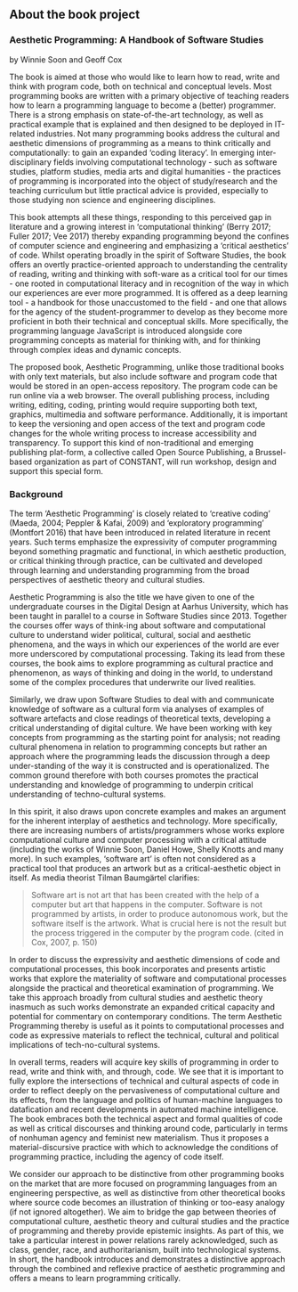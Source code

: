 ## About the book project

### Aesthetic Programming: A Handbook of Software Studies

by Winnie Soon and Geoff Cox

The book is aimed at those who would like to learn how to read, write and think with program code, both on technical and conceptual levels. Most programming books are written with a primary objective of teaching readers how to learn a programming language to become a (better) programmer. There is a strong emphasis on state-of-the-art technology, as well as practical example that is explained and then designed to be deployed in IT-related industries. Not many programming books address the cultural and aesthetic dimensions of programming as a means to think critically and computationally: to gain an expanded ‘coding literacy’. In emerging inter-disciplinary fields involving computational technology - such as software studies, platform studies, media arts and digital humanities - the practices of programming is incorporated into the object of study/research and the teaching curriculum but little practical advice is provided, especially to those studying non science and engineering disciplines.

This book attempts all these things, responding to this perceived gap in literature and a growing interest in ‘computational thinking’ (Berry 2017; Fuller 2017; Vee 2017) thereby expanding programming beyond the confines of computer science and engineering and emphasizing a ‘critical aesthetics’ of code. Whilst operating broadly in the spirit of Software Studies, the book offers an overtly practice-oriented approach to understanding the centrality of reading, writing and thinking with soft-ware as a critical tool for our times - one rooted in computational literacy and in recognition of the way in which our experiences are ever more programmed. It is offered as a deep learning tool - a handbook for those unaccustomed to the field - and one that allows for the agency of the student-programmer to develop as they become more proficient in both their technical and conceptual skills. More specifically, the programming language JavaScript is introduced alongside core programming concepts as material for thinking with, and for thinking through complex ideas and dynamic concepts.

The proposed book, Aesthetic Programming, unlike those traditional books with only text materials, but also include software and program code that would be stored in an open-access repository. The program code can be run online via a web browser. The overall publishing process, including writing, editing, coding, printing would require supporting both text, graphics, multimedia and software performance. Additionally, it is important to keep the versioning and open access of the text and program code changes for the whole writing process to increase accessibility and transparency. To support this kind of non-traditional and emerging publishing plat-form, a collective called Open Source Publishing, a Brussel-based organization as part of CONSTANT, will run workshop, design and support this special form.

### Background

The term ‘Aesthetic Programming’ is closely related to ‘creative coding’ (Maeda, 2004; Peppler & Kafai, 2009) and ‘exploratory programming’ (Montfort 2016) that have been introduced in related literature in recent years. Such terms emphasize the expressivity of computer programming beyond something pragmatic and functional, in which aesthetic production, or critical thinking through practice, can be cultivated and developed through learning and understanding programming from the broad perspectives of aesthetic theory and cultural studies.

Aesthetic Programming is also the title we have given to one of the undergraduate courses in the Digital Design at Aarhus University, which has been taught in parallel to a course in Software Studies since 2013. Together the courses offer ways of think-ing about software and computational culture to understand wider political, cultural, social and aesthetic phenomena, and the ways in which our experiences of the world are ever more underscored by computational processing. Taking its lead from these courses, the book aims to explore programming as cultural practice and phenomenon, as ways of thinking and doing in the world, to understand some of the complex procedures that underwrite our lived realities.

Similarly, we draw upon Software Studies to deal with and communicate knowledge of software as a cultural form via analyses of examples of software artefacts and close readings of theoretical texts, developing a critical understanding of digital culture. We have been working with key concepts from programming as the starting point for analysis; not reading cultural phenomena in relation to programming concepts but rather an approach where the programming leads the discussion through a deep under-standing of the way it is constructed and is operationalized. The common ground therefore with both courses promotes the practical understanding and knowledge of programming to underpin critical understanding of techno-cultural systems.

In this spirit, it also draws upon concrete examples and makes an argument for the inherent interplay of aesthetics and technology. More specifically, there are increasing numbers of artists/programmers whose works explore computational culture and computer processing with a critical attitude (including the works of Winnie Soon, Daniel Howe, Shelly Knotts and many more). In such examples, ‘software art’ is often not considered as a practical tool that produces an artwork but as a critical-aesthetic object in itself. As media theorist Tilman Baumgärtel clarifies:

>Software art is not art that has been created with the help of a computer but art that happens in the computer. Software is not programmed by artists, in order to produce autonomous work, but the software itself is the artwork. What is crucial here is not the result but the process triggered in the computer by the program code. (cited in Cox, 2007, p. 150)

In order to discuss the expressivity and aesthetic dimensions of code and computational processes, this book incorporates and presents artistic works that explore the materiality of software and computational processes alongside the practical and theoretical examination of programming. We take this approach broadly from cultural studies and aesthetic theory inasmuch as such works demonstrate an expanded critical capacity and potential for commentary on contemporary conditions. The term Aesthetic Programming thereby is useful as it points to computational processes and code as expressive materials to reflect the technical, cultural and political implications of tech-no-cultural systems.

In overall terms, readers will acquire key skills of programming in order to read, write and think with, and through, code. We see that it is important to fully explore the intersections of technical and cultural aspects of code in order to reflect deeply on the pervasiveness of computational culture and its effects, from the language and politics of human-machine languages to datafication and recent developments in automated machine intelligence. The book embraces both the technical aspect and formal qualities of code as well as critical discourses and thinking around code, particularly in terms of nonhuman agency and feminist new materialism. Thus it proposes a material-discursive practice with which to acknowledge the conditions of programming practice, including the agency of code itself.

We consider our approach to be distinctive from other programming books on the market that are more focused on programming languages from an engineering perspective, as well as distinctive from other theoretical books where source code becomes an illustration of thinking or too-easy analogy (if not ignored altogether). We aim to bridge the gap between theories of computational culture, aesthetic theory and cultural studies and the practice of programming and thereby provide epistemic insights. As part of this, we take a particular interest in power relations rarely acknowledged, such as class, gender, race, and authoritarianism, built into technological systems. In short, the handbook introduces and demonstrates a distinctive approach through the combined and reflexive practice of aesthetic programming and offers a means to learn programming critically.
